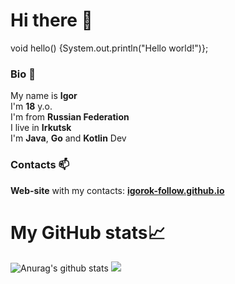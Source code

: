 # Hi there 👋
void hello() {System.out.println("Hello world!")};
### Bio 💬
My name is **Igor**  
I'm **18** y.o.  
I'm from **Russian Federation**  
I live in **Irkutsk**  
I'm **Java**, **Go** and **Kotlin** Dev
### Contacts 📫
**Web-site** with my contacts: **[igorok-follow.github.io](https://igorok-follow.github.io)**
# My GitHub stats📈
![Anurag's github stats](https://github-readme-stats.vercel.app/api?username=igorok-follow&show_icons=true&theme=default&include_all_commits=true&count_private=true&hide_title=true)
![](https://wakatime.com/share/@igorok/eef5d577-d497-44cb-8a05-4a9094835dac.svg)

<!--
**igorok-follow/igorok-follow** is a ✨ _special_ ✨ repository because its `README.md` (this file) appears on your GitHub profile.

Here are some ideas to get you started:

- 🔭 
- 🌱 I’m currently learning ...
- 👯 I’m looking to collaborate on ...
- 🤔 I’m looking for help with ...
- 💬 Ask me about ...
- 📫 How to reach me: ...
- 😄 Pronouns: ...
- ⚡ Fun fact: ...
-->
